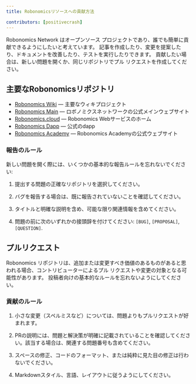 ```yaml
---
title: Robonomicsリソースへの貢献方法

contributors: [positivecrash]
---
```


Robonomics Network はオープンソース プロジェクトであり、誰でも簡単に貢献できるようにしたいと考えています。 記事を作成したり、変更を提案したり、ドキュメントを改善したり、テストを実行したりできます。 貢献したい場合は、新しい問題を開くか、同じリポジトリでプル リクエストを作成してください。

## 主要なRobonomicsリポジトリ 

- [Robonomics Wiki](https://github.com/airalab/robonomics-wiki) — 主要なウィキプロジェクト
- [Robonomics Main](https://github.com/airalab/robonomics.network) —  ロボノミクスネットワークの公式メインウェブサイト
- [Robonomics.cloud](https://github.com/airalab/robonomics.cloud) — Robonomics Webサービスのホーム
- [Robonomics Dapp](https://github.com/airalab/dapp.robonomics.network) — 公式のdapp
- [Robonomics Academy](https://github.com/airalab/robonomics.academy) — Robonomics Academyの公式ウェブサイト

### 報告のルール

新しい問題を開く際には、いくつかの基本的な報告ルールを忘れないでください:

1. 提出する問題の正確なリポジトリを選択してください。

2. バグを報告する場合は、既に報告されていないことを確認してください。

3. タイトルと明確な説明を含め、可能な限り関連情報を含めてください。

4. 問題の前に次のいずれかの接頭辞を付けてください: `[BUG]`, `[PROPOSAL]`, `[QUESTION]`.


## プルリクエスト

Robonomics リポジトリは、追加または変更すべき価値のあるものがあると思われる場合、コントリビューターによるプル リクエストや変更の対象となる可能性があります。 投稿者向けの基本的なルールを忘れないようにしてください。

### 貢献のルール

1. 小さな変更（スペルミスなど）については、問題よりもプルリクエストが好まれます。

2. PRの説明には、問題と解決策が明確に記載されていることを確認してください。該当する場合は、関連する問題番号も含めてください。

3. スペースの修正、コードのフォーマット、または純粋に見た目の修正は行わないでください。

4. Markdownスタイル、言語、レイアウトに従うようにしてください。


